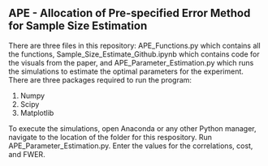 ## APE - Allocation of Pre-specified Error Method for Sample Size Estimation
There are three files in this repository: APE_Functions.py which contains all the functions, Sample_Size_Estimate_Github.ipynb which contains code for the visuals from the paper, and APE_Parameter_Estimation.py which runs the simulations to estimate the optimal parameters for the experiment. There are three packages required to run the program:
1) Numpy
2) Scipy
3) Matplotlib

To execute the simulations, open Anaconda or any other Python manager, navigate to the location of the folder for this respository. Run APE_Parameter_Estimation.py. Enter the values for the correlations, cost, and FWER.
